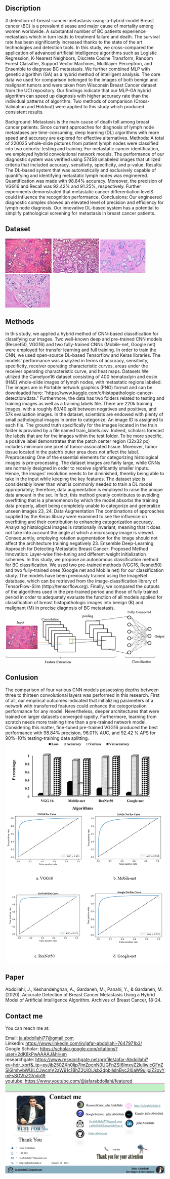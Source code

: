 <h2> Discription </h2>
# detection-of-breast-cancer-metastasis-using-a-hybrid-model
Breast cancer (BC) is a prevalent disease and major cause of mortality among women worldwide. A substantial number of BC patients experience metastasis which in turn leads to treatment failure and death. The survival rate has been significantly increased thanks to the state of the art technologies and detection tools. In this study, we cross-compared the application of advanced artificial intelligence algorithms such as Logistic Regression, K-Nearest Neighbors, Discrete Cosine Transform, Random Forest Classifier, Support Vector Machines, Multilayer Perceptron, and Ensemble to diagnose BC metastasis. We further combined MLP with genetic algorithm (GA) as a hybrid method of intelligent analysis. The core data we used for comparison belonged to the images of both benign and malignant tumors and were taken from Wisconsin Breast Cancer dataset from the UCI repository. Our findings indicate that our MLP-GA hybrid algorithm can speed up diagnosis with higher accuracy rate than the individual patterns of algorithm. Two methods of comparison (Cross-Validation and Holdout) were applied to this study which produced consistent results.

Background: Metastasis is the main cause of death toll among breast cancer patients. Since current approaches for diagnosis of lymph node metastases are time-consuming, deep learning (DL) algorithms with more speed and accuracy are explored for effective alternatives. 
Methods: A total of 220025 whole-slide pictures from patient lymph nodes were classified into two cohorts: testing and training. For metastatic cancer identification, we employed hybrid convolutional network models. The performance of our diagnostic system was verified using 57458 unlabeled images that utilized criteria that included accuracy, sensitivity, specificity, and p-value. 
Results: The DL-based system that was automatically and exclusively capable of quantifying and identifying metastatic lymph nodes was engineered. Quantification was made with 98.84% accuracy. Moreover, the precision of VGG16 and Recall was 92.42% and 91.25%, respectively. Further experiments demonstrated that metastatic cancer differentiation levelS could influence the recognition performance. 
Conclusions: Our engineered diagnostic complex showed an elevated level of precision and efficiency for lymph node diagnosis. Our innovative DL-based system has a potential to simplify pathological screening for metastasis in breast cancer patients.


<h2> Dataset </h2>
<img src="https://github.com/Jafar-Abdollahi/detection-of-breast-cancer-metastasis-using-a-hybrid-model-/blob/main/Picture1.jpg"> 
<img src="https://github.com/Jafar-Abdollahi/detection-of-breast-cancer-metastasis-using-a-hybrid-model-/blob/main/Picture2.jpg"> 
<img src="https://github.com/Jafar-Abdollahi/detection-of-breast-cancer-metastasis-using-a-hybrid-model-/blob/main/Picture3.jpg"> 
<img src="https://github.com/Jafar-Abdollahi/detection-of-breast-cancer-metastasis-using-a-hybrid-model-/blob/main/Picture4.jpg"> 


<h2> Methods </h2>
In this study, we applied a hybrid method of CNN-based classification for classifying our images. Two well-known deep and pre-trained CNN models (Resnet50, VGG16) and two fully-trained CNNs (Mobile-net, Google net) were employed for transfer learning and full training. In order to train the CNN, we used open-source DL-based Tensorflow and Keras libraries. The models’ performance was analyzed in terms of accuracy, sensitivity, specificity, receiver operating characteristic curves, areas under the receiver operating characteristic curve, and heat maps.
Datasets
We utilized the Camelyon16 dataset consisting of 400 hematoxlyin and eosin (H&E) whole-slide images of lymph nodes, with metastatic regions labeled. The images are in Portable network graphics (PNG) format and can be downloaded here: “https://www.kaggle.com/c/histopathologic-cancer-detection/data.” Furthermore, the data has two folders related to testing and training images as well as a training labels file. There are 220k training images, with a roughly 60/40 split between negatives and positives, and 57k evaluation images.  
In the dataset, scientists are endowed with plenty of small pathological images in order to categorize. An image ID is assigned to each file. The ground truth specifically for the images located in the train folder is provided by a file named train_labels.csv. Indeed, scholars forecast the labels that are for the images within the test folder. To be more specific, a positive label demonstrates that the patch center region (32x32 px) includes minimum one pixel of tumor-associated tissue. Moreover, tumor tissue located in the patch’s outer area does not affect the label.
Preprocessing
One of the essential elements for categorizing histological images is pre-processing. The dataset images are fairly large, while CNNs are normally designed in order to receive significantly smaller inputs. Hence, the images’ resolution needs to be diminished, thereby being able to take in the input while keeping the key features. The dataset size is considerably lower than what is commonly needed to train a DL model appropriately; therefore, data augmentation is employed to raise the unique data amount in the set. In fact, this method greatly contributes to avoiding overfitting that is a phenomenon by which the model absorbs the training data properly, albeit being completely unable to categorize and generalize unseen images 23, 24.
Data Augmentation
The combinations of approaches supplied by the Keras library were examined to see the influence on overfitting and their contribution to enhancing categorization accuracy. Analyzing histological images is rotationally invariant, meaning that it does not take into account the angle at which a microscopy image is viewed. Consequently, employing rotation augmentation for the image should not affect the architecture training negatively 23.
Ensemble Deep-Learning Approach for Detecting Metastatic Breast Cancer: Proposed Method
Innovation: Layer-wise fine-tuning and different weight initialization schemes.
In this study, we propose an autonomous classification method for BC classification. We used two pre-trained methods (VGG16, Resnet50) and two fully-trained ones (Google net and Mobile net) for our classification study. The models have been previously trained using the ImageNet database, which can be retrieved from the image-classification library of TensorFlow-Slim (http://tensorflow.org). Finally, we compared the outputs of the algorithms used in the pre-trained period and those of fully trained period in order to adequately evaluate the function of all models applied for classification of breast histopathologic images into benign (B) and malignant (M) in precise diagnosis of BC metastasis. 



<img src="https://github.com/Jafar-Abdollahi/detection-of-breast-cancer-metastasis-using-a-hybrid-model-/blob/main/Picture5.png"> 


<h2> Conlusion </h2>
The comparison of four various CNN models possessing depths between three to thirteen convolutional layers was performed in this research. First of all, our empirical outcomes indicated that initializing parameters of a network with transferred features could enhance the categorization performance for any model. Nevertheless, deeper architectures that were trained on larger datasets converged rapidly. Furthermore, learning from scratch needs more training time than a pre-trained network model. Considering this matter, fine-tuned pre-trained VGG16 produced the best performance with 98.84% precision, 96.01% AUC, and 92.42 % APS for 90%–10% testing-training data splitting.  

<img src="https://github.com/Jafar-Abdollahi/detection-of-breast-cancer-metastasis-using-a-hybrid-model-/blob/main/Picture6.png"> 
<img src="https://github.com/Jafar-Abdollahi/detection-of-breast-cancer-metastasis-using-a-hybrid-model-/blob/main/2024-07-07_19-58-39.png"> 

<h2> Paper </h2>
Abdollahi, J., Keshandehghan, A., Gardaneh, M., Panahi, Y., & Gardaneh, M. (2020). Accurate Detection of Breast Cancer Metastasis Using a Hybrid Model of Artificial Intelligence Algorithm. Archives of Breast Cancer, 18-24.


<h2> Contact me </h2>
You can reach me at:

Email: ja.abdollahi77@gmail.com
<br>
LinkedIn: https://www.linkedin.com/in/jafar-abdollahi-7647971b3/
<br>
Google Scholar: https://scholar.google.com/citations?user=2dK8kPwAAAAJ&hl=en
<br>
researchgate: https://www.researchgate.net/profile/Jafar-Abdollahi?ev=hdr_xprf&_tp=eyJjb250ZXh0Ijp7ImZpcnN0UGFnZSI6ImxvZ2luIiwicGFnZSI6ImhvbWUiLCJwcmV2aW91c1BhZ2UiOiJsb2dpbiIsInBvc2l0aW9uIjoiZ2xvYmFsSGVhZGVyIn19
<br>
youtube: https://www.youtube.com/@jafarabdollahi/featured
<br>
<img src="https://github.com/Jafar-Abdollahi/cuffless-bp-master-in-python-jupyter-/blob/main/2024-07-07_19-45-22.png"> 
